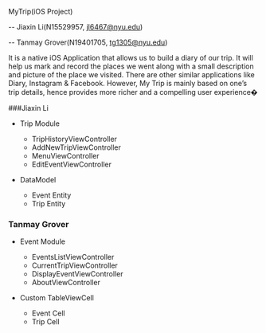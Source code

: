 MyTrip(iOS Project)

-- Jiaxin Li(N15529957, jl6467@nyu.edu)

-- Tanmay Grover(N19401705, tg1305@nyu.edu)


It is a native iOS Application that allows us to build a diary of our trip. It will help us mark and record the   places we went along with a  small description and picture of the place we visited. There are other similar applications like  Diary, Instagram & Facebook.  However, My Trip is mainly based on one’s trip details, hence provides more richer and a compelling user experience�



###Jiaxin Li
- Trip Module
    - TripHistoryViewController
    - AddNewTripViewController
    - MenuViewController
    - EditEventViewController
    
- DataModel
    - Event Entity
    - Trip Entity

### Tanmay Grover
- Event Module
    - EventsListViewController
    - CurrentTripViewController
    - DisplayEventViewController
    - AboutViewController

- Custom TableViewCell
    - Event Cell
    - Trip Cell


